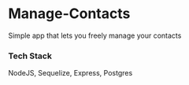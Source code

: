 # Manage-Contacts

Simple app that lets you freely manage your contacts

### Tech Stack

NodeJS, Sequelize, Express, Postgres
